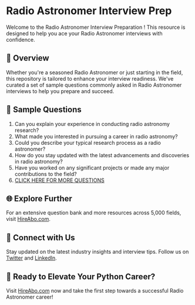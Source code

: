 # Radio Astronomer Interview Prep

Welcome to the Radio Astronomer Interview Preparation ! This resource is designed to help you ace your Radio Astronomer interviews with confidence.

## 🚀 Overview

Whether you're a seasoned Radio Astronomer or just starting in the field, this repository is tailored to enhance your interview readiness. We've curated a set of sample questions commonly asked in Radio Astronomer interviews to help you prepare and succeed.

## 📝 Sample Questions

1. Can you explain your experience in conducting radio astronomy research?
2. What made you interested in pursuing a career in radio astronomy?
3. Could you describe your typical research process as a radio astronomer?
4. How do you stay updated with the latest advancements and discoveries in radio astronomy?
5. Have you worked on any significant projects or made any major contributions to the field?
6. [CLICK HERE FOR MORE QUESTIONS](https://hireabo.com/job/5_4_16/Radio%20Astronomer)

## 🌐 Explore Further

For an extensive question bank and more resources across 5,000 fields, visit [HireAbo.com](https://www.hireabo.com).

## 📱 Connect with Us

Stay updated on the latest industry insights and interview tips. Follow us on [Twitter](https://twitter.com/hireabo) and [LinkedIn](https://www.linkedin.com/in/hire-abo-3609972a8/).

## 🚀 Ready to Elevate Your Python Career?

Visit [HireAbo.com](https://www.hireabo.com) now and take the first step towards a successful Radio Astronomer career!